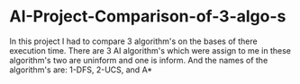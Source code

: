 # AI-Project-Comparison-of-3-algo-s
In this project I had to compare 3 algorithm's on the bases of there execution time. There are 3 AI algorithm's which were assign to me in these algorithm's two are uninform and one is inform. And the names of the algorithm's are: 1-DFS, 2-UCS, and A*
